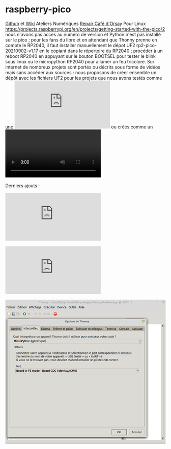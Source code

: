 # raspberry-pico

[Github](https://github.com/arnaudrco) et [Wiki](https://github.com/anumby-source/jouets/wiki) Ateliers Numériques [Repair Café d'Orsay](https://www.repaircafe-orsay.org/category/blog/ateliers-numeriques-blog/) Pour Linux https://projects.raspberrypi.org/en/projects/getting-started-with-the-pico/2  nous n'avons pas acces au numero de version et Python n'est pas installé sur le pico ; pour les fans du libre et en attendant que Thonny prenne en compte le RP2040, il faut installer manuellement le dépot UF2 rp2-pico-20210902-v1.17 en le copiant dans le répertoire du RP2040 ; procéder à un reboot RP2040 en appuyant sur le bouton BOOTSEL pour tester le blink sous linux ou le micropython RP2040 pour allumer un feu tricolore. Sur internet de nombreux projets sont portés ou décrits sous forme de vidéos mais sans accéder aux sources : nous proposons de créer ensemble un dépôt avec les fichiers UF2 pour les projets que nous avons testés comme une ![console de jeu](https://github.com/anumby-source/raspberry-pico/blob/main/invader/read-me-console-jeux.pdf
) ou créés comme un ![feu-tricolore](https://github.com/anumby-source/raspberry-pico/blob/main/feu-tricolore/feu-tricolore.mp4)

Derniers ajouts :

![créer un péripherique USB](https://github.com/anumby-source/raspberry-pico/blob/main/read-me-pico-USB.pdf)

![réaliser des consoles de jeux](https://github.com/anumby-source/raspberry-pico/blob/main/read-me-pico-USB.pdf)


![image](https://github.com/anumby-source/raspberry-pico/blob/main/thonny.png)

